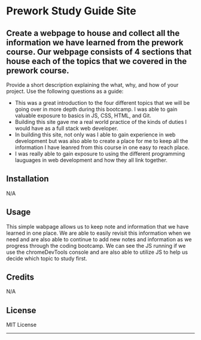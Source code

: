 # Prework Study Guide Site

## Create a webpage to house and collect all the information we have learned from the prework course. Our webpage consists of 4 sections that house each of the topics that we covered in the prework course.

Provide a short description explaining the what, why, and how of your project. Use the following questions as a guide:

- This was a great introduction to the four different topics that we will be going over in more depth during this bootcamp. I was able to gain valuable exposure to basics in JS, CSS, HTML, and Git.
- Building this site gave me a real world practice of the kinds of duties I would have as a full stack web developer. 
- In building this site, not only was I able to gain experience in web development but was also able to create a place for me to keep all the information I have leanred from this course in one easy to reach place.
- I was really able to gain exposure to using the different programming lauguages in web development and how they all link together.


## Installation

N/A

## Usage

This simple wabpage allows us to keep note and information that we have learned in one place. We are able to easily revisit this information when we need and are also able to continue to add new notes and information as we progress through the coding bootcamp. We can see the JS running if we use the chromeDevTools console and are also able to utilize JS to help us decide which topic to study first.


## Credits

N/A

## License

MIT License

---
